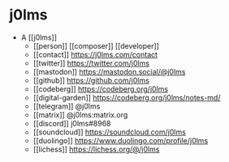 # j0lms

- A [[j0lms]]
  - [[person]] [[composer]] [[developer]]
  - [[contact]] https://j0lms.com/contact
  - [[twitter]] https://twitter.com/j0lms
  - [[mastodon]] https://mastodon.social/@j0lms
  - [[github]] https://github.com/j0lms
  - [[codeberg]] https://codeberg.org/j0lms
  - [[digital-garden]] https://codeberg.org/j0lms/notes-md/
  - [[telegram]] @j0lms
  - [[matrix]] @j0lms:matrix.org
  - [[discord]] j0lms#8968
  - [[soundcloud]] https://soundcloud.com/j0lms
  - [[duolingo]] https://www.duolingo.com/profile/j0lms
  - [[lichess]] https://lichess.org/@/j0lms